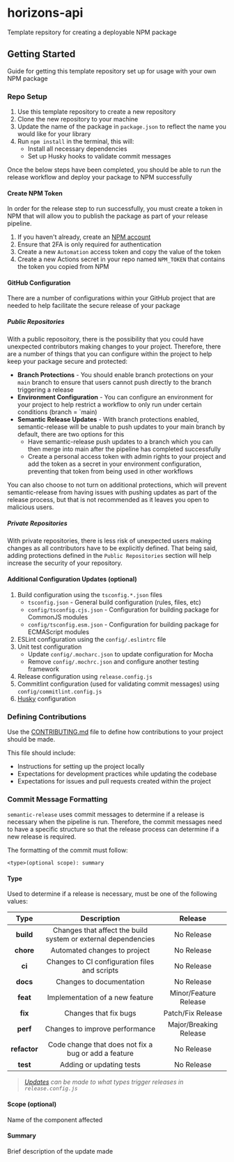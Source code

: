 # horizons-api

Template repsitory for creating a deployable NPM package

## Getting Started

Guide for getting this template repository set up for usage with your own NPM package

### Repo Setup

1. Use this template repository to create a new repository
1. Clone the new repository to your machine
1. Update the name of the package in `package.json` to reflect the name you would like for your library
1. Run `npm install` in the terminal, this will:
    - Install all necessary dependencies
    - Set up Husky hooks to validate commit messages

Once the below steps have been completed, you should be able to run the release workflow and deploy your package to NPM successfully

#### Create NPM Token

In order for the release step to run successfully, you must create a token in NPM that will
allow you to publish the package as part of your release pipeline.

1. If you haven't already, create an [NPM account](https://www.npmjs.com/signup)
1. Ensure that 2FA is only required for authentication
1. Create a new `Automation` access token and copy the value of the token
1. Create a new Actions secret in your repo named `NPM_TOKEN` that contains the token you copied from NPM

#### GitHub Configuration

There are a number of configurations within your GitHub project that are needed to help facilitate the secure release of your package

##### Public Repositories

With a public reposoitory, there is the possibility that you could have unexpected contributors making changes to your project.
Therefore, there are a number of things that you can configure within the project to help keep your package secure and protected:

- **Branch Protections** - You should enable branch protections on your `main` branch to ensure that users cannot push directly to the branch triggering a release
- **Environment Configuration** - You can configure an environment for your project to help restrict a workflow to only run under certain conditions (branch = `main)
- **Semantic Release Updates** - With branch protections enabled, semantic-release will be unable to push updates to your main branch by default, there are two options for this
  - Have semantic-release push updates to a branch which you can then merge into main after the pipeline has completed successfully
  - Create a personal access token with admin rights to your project and add the token as a secret in your environment configuration, preventing that token from being used in other workflows

You can also choose to not turn on additional protections, which will prevent semantic-release from having issues with pushing updates as part of the release process,
but that is not recommended as it leaves you open to malicious users.

##### Private Repositories

With private repositories, there is less risk of unexpected users making changes as all contributors have to be explicitly defined.
That being said, adding protections defined in the `Public Repositories` section will help increase the security of your repository.

#### Additional Configuration Updates (optional)

1. Build configuration using the `tsconfig.*.json` files
    - `tsconfig.json` - General build configuration (rules, files, etc)
    - `config/tsconfig.cjs.json` - Configuration for building package for CommonJS modules
    - `config/tsconfig.esm.json` - Configuration for building package for ECMAScript modules
1. ESLint configuration using the `config/.eslintrc` file
1. Unit test configuration
    - Update `config/.mocharc.json` to update configuration for Mocha
    - Remove `config/.mochrc.json` and configure another testing framework
1. Release configuration using `release.config.js`
1. Commitlint configuration (used for validating commit messages) using `config/commitlint.config.js`
1. [Husky](https://typicode.github.io/husky/#/) configuration

### Defining Contributions

Use the [CONTRIBUTING.md](./CONTRIBUTING.md) file to define how contributions to your project should be made.

This file should include:

- Instructions for setting up the project locally
- Expectations for development practices while updating the codebase
- Expectations for issues and pull requests created within the project

### Commit Message Formatting

`semantic-release` uses commit messages to determine if a release is necessary when the pipeline is run.
Therefore, the commit messages need to have a specific structure so that the release process can determine if a new release is required.

The formatting of the commit must follow:

```text
<type>(optional scope): summary
```

#### **Type**

Used to determine if a release is necessary, must be one of the following values:

| Type | Description | Release |
|:----:|:-----------:|:-------:|
|**build**|Changes that affect the build system or external dependencies|No Release|
|**chore**|Automated changes to project|No Release|
|**ci**|Changes to CI configuration files and scripts|No Release|
|**docs**|Changes to documentation|No Release|
|**feat**|Implementation of a new feature|Minor/Feature Release|
|**fix**|Changes that fix bugs|Patch/Fix Release|
|**perf**|Changes to improve performance|Major/Breaking Release|
|**refactor**|Code change that does not fix a bug or add a feature|No Release|
|**test**|Adding or updating tests|No Release|

> *[Updates](https://github.com/semantic-release/semantic-release#commit-message-format) can be made to what types trigger releases in `release.config.js`*

#### **Scope** (optional)

Name of the component affected

#### **Summary**

Brief description of the update made
